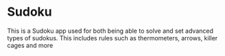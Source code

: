 # Sudoku
This is a Sudoku app used for both being able to solve and set advanced types of sudokus. This includes rules such as thermometers, arrows, killer cages and more
